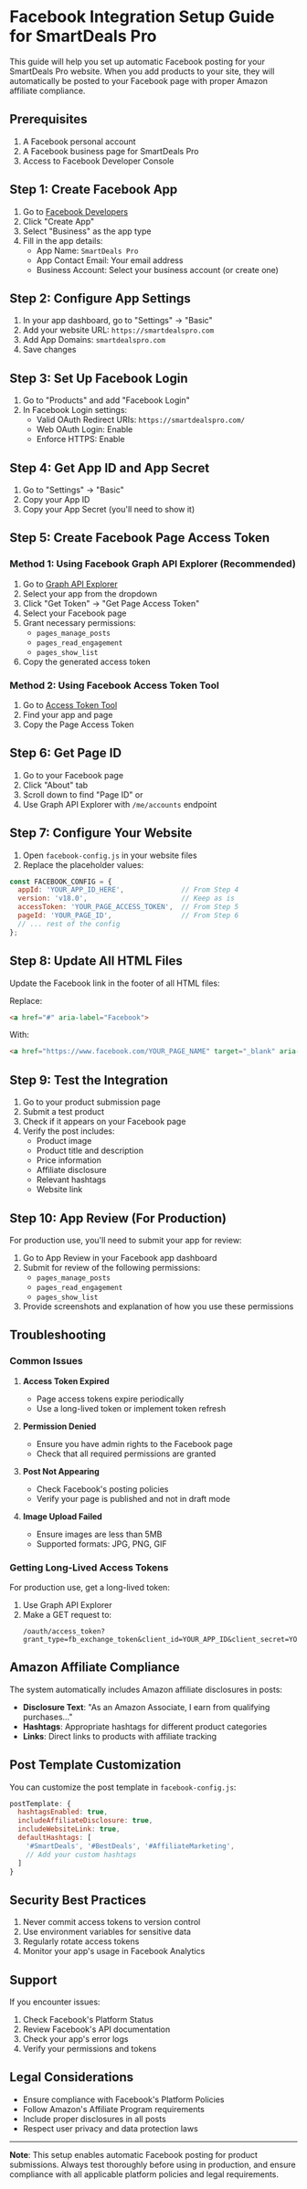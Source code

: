 # Facebook Integration Setup Guide for SmartDeals Pro

This guide will help you set up automatic Facebook posting for your SmartDeals Pro website. When you add products to your site, they will automatically be posted to your Facebook page with proper Amazon affiliate compliance.

## Prerequisites

1. A Facebook personal account
2. A Facebook business page for SmartDeals Pro
3. Access to Facebook Developer Console

## Step 1: Create Facebook App

1. Go to [Facebook Developers](https://developers.facebook.com/)
2. Click "Create App"
3. Select "Business" as the app type
4. Fill in the app details:
   - App Name: `SmartDeals Pro`
   - App Contact Email: Your email address
   - Business Account: Select your business account (or create one)

## Step 2: Configure App Settings

1. In your app dashboard, go to "Settings" → "Basic"
2. Add your website URL: `https://smartdealspro.com`
3. Add App Domains: `smartdealspro.com`
4. Save changes

## Step 3: Set Up Facebook Login

1. Go to "Products" and add "Facebook Login"
2. In Facebook Login settings:
   - Valid OAuth Redirect URIs: `https://smartdealspro.com/`
   - Web OAuth Login: Enable
   - Enforce HTTPS: Enable

## Step 4: Get App ID and App Secret

1. Go to "Settings" → "Basic"
2. Copy your App ID
3. Copy your App Secret (you'll need to show it)

## Step 5: Create Facebook Page Access Token

### Method 1: Using Facebook Graph API Explorer (Recommended)

1. Go to [Graph API Explorer](https://developers.facebook.com/tools/explorer/)
2. Select your app from the dropdown
3. Click "Get Token" → "Get Page Access Token"
4. Select your Facebook page
5. Grant necessary permissions:
   - `pages_manage_posts`
   - `pages_read_engagement`
   - `pages_show_list`
6. Copy the generated access token

### Method 2: Using Facebook Access Token Tool

1. Go to [Access Token Tool](https://developers.facebook.com/tools/accesstoken/)
2. Find your app and page
3. Copy the Page Access Token

## Step 6: Get Page ID

1. Go to your Facebook page
2. Click "About" tab
3. Scroll down to find "Page ID" or
4. Use Graph API Explorer with `/me/accounts` endpoint

## Step 7: Configure Your Website

1. Open `facebook-config.js` in your website files
2. Replace the placeholder values:

```javascript
const FACEBOOK_CONFIG = {
  appId: 'YOUR_APP_ID_HERE',              // From Step 4
  version: 'v18.0',                       // Keep as is
  accessToken: 'YOUR_PAGE_ACCESS_TOKEN',  // From Step 5
  pageId: 'YOUR_PAGE_ID',                 // From Step 6
  // ... rest of the config
};
```

## Step 8: Update All HTML Files

Update the Facebook link in the footer of all HTML files:

Replace:
```html
<a href="#" aria-label="Facebook">
```

With:
```html
<a href="https://www.facebook.com/YOUR_PAGE_NAME" target="_blank" aria-label="Facebook">
```

## Step 9: Test the Integration

1. Go to your product submission page
2. Submit a test product
3. Check if it appears on your Facebook page
4. Verify the post includes:
   - Product image
   - Product title and description
   - Price information
   - Affiliate disclosure
   - Relevant hashtags
   - Website link

## Step 10: App Review (For Production)

For production use, you'll need to submit your app for review:

1. Go to App Review in your Facebook app dashboard
2. Submit for review of the following permissions:
   - `pages_manage_posts`
   - `pages_read_engagement`
   - `pages_show_list`
3. Provide screenshots and explanation of how you use these permissions

## Troubleshooting

### Common Issues

1. **Access Token Expired**
   - Page access tokens expire periodically
   - Use a long-lived token or implement token refresh

2. **Permission Denied**
   - Ensure you have admin rights to the Facebook page
   - Check that all required permissions are granted

3. **Post Not Appearing**
   - Check Facebook's posting policies
   - Verify your page is published and not in draft mode

4. **Image Upload Failed**
   - Ensure images are less than 5MB
   - Supported formats: JPG, PNG, GIF

### Getting Long-Lived Access Tokens

For production use, get a long-lived token:

1. Use Graph API Explorer
2. Make a GET request to:
   ```
   /oauth/access_token?grant_type=fb_exchange_token&client_id=YOUR_APP_ID&client_secret=YOUR_APP_SECRET&fb_exchange_token=YOUR_SHORT_LIVED_TOKEN
   ```

## Amazon Affiliate Compliance

The system automatically includes Amazon affiliate disclosures in posts:

- **Disclosure Text**: "As an Amazon Associate, I earn from qualifying purchases..."
- **Hashtags**: Appropriate hashtags for different product categories
- **Links**: Direct links to products with affiliate tracking

## Post Template Customization

You can customize the post template in `facebook-config.js`:

```javascript
postTemplate: {
  hashtagsEnabled: true,
  includeAffiliateDisclosure: true,
  includeWebsiteLink: true,
  defaultHashtags: [
    '#SmartDeals', '#BestDeals', '#AffiliateMarketing',
    // Add your custom hashtags
  ]
}
```

## Security Best Practices

1. Never commit access tokens to version control
2. Use environment variables for sensitive data
3. Regularly rotate access tokens
4. Monitor your app's usage in Facebook Analytics

## Support

If you encounter issues:

1. Check Facebook's Platform Status
2. Review Facebook's API documentation
3. Check your app's error logs
4. Verify your permissions and tokens

## Legal Considerations

- Ensure compliance with Facebook's Platform Policies
- Follow Amazon's Affiliate Program requirements
- Include proper disclosures in all posts
- Respect user privacy and data protection laws

---

**Note**: This setup enables automatic Facebook posting for product submissions. Always test thoroughly before using in production, and ensure compliance with all applicable platform policies and legal requirements.